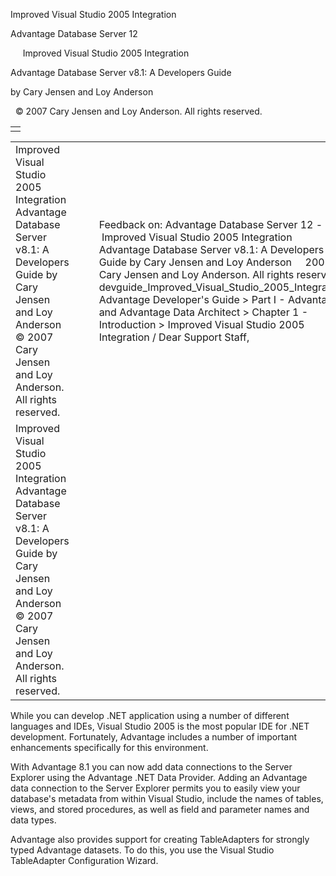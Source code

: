 Improved Visual Studio 2005 Integration




Advantage Database Server 12  

     Improved Visual Studio 2005 Integration

Advantage Database Server v8.1: A Developers Guide

by Cary Jensen and Loy Anderson

  © 2007 Cary Jensen and Loy Anderson. All rights reserved.

|  |
| --- |
|  |

|  |  |  |  |  |
| --- | --- | --- | --- | --- |
| Improved Visual Studio 2005 Integration  Advantage Database Server v8.1: A Developers Guide  by Cary Jensen and Loy Anderson    © 2007 Cary Jensen and Loy Anderson. All rights reserved. |  |  | Feedback on: Advantage Database Server 12 -      Improved Visual Studio 2005 Integration Advantage Database Server v8.1: A Developers Guide by Cary Jensen and Loy Anderson     2007 Cary Jensen and Loy Anderson. All rights reserved. devguide\_Improved\_Visual\_Studio\_2005\_Integration Advantage Developer's Guide > Part I - Advantage and Advantage Data Architect > Chapter 1 - Introduction > Improved Visual Studio 2005 Integration / Dear Support Staff, |  |
| Improved Visual Studio 2005 Integration  Advantage Database Server v8.1: A Developers Guide  by Cary Jensen and Loy Anderson    © 2007 Cary Jensen and Loy Anderson. All rights reserved. |  |  |  |  |

While you can develop .NET application using a number of different languages and IDEs, Visual Studio 2005 is the most popular IDE for .NET development. Fortunately, Advantage includes a number of important enhancements specifically for this environment.

With Advantage 8.1 you can now add data connections to the Server Explorer using the Advantage .NET Data Provider. Adding an Advantage data connection to the Server Explorer permits you to easily view your database's metadata from within Visual Studio, include the names of tables, views, and stored procedures, as well as field and parameter names and data types.

Advantage also provides support for creating TableAdapters for strongly typed Advantage datasets. To do this, you use the Visual Studio TableAdapter Configuration Wizard.